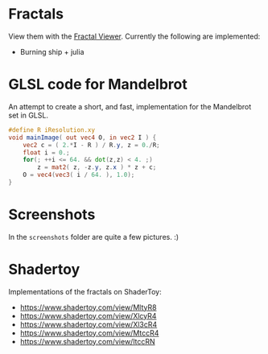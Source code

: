 ﻿# Fractals
 
 View them with the [Fractal Viewer](https://darkeclipz.github.io/fractals/). Currently the following are implemented:
 
  * Burning ship + julia

# GLSL code for Mandelbrot

An attempt to create a short, and fast, implementation for the Mandelbrot set in GLSL.

```glsl
#define R iResolution.xy
void mainImage( out vec4 O, in vec2 I ) {
    vec2 c = ( 2.*I - R ) / R.y, z = 0./R; 
    float i = 0.;
	for(; ++i <= 64. && dot(z,z) < 4. ;)
        z = mat2( z, -z.y, z.x ) * z + c;
    O = vec4(vec3( i / 64. ), 1.0);
}
```

# Screenshots

In the `screenshots` folder are quite a few pictures. :)

 # Shadertoy
 
 Implementations of the fractals on ShaderToy:

 * https://www.shadertoy.com/view/MltyR8
 * https://www.shadertoy.com/view/XlcyR4
 * https://www.shadertoy.com/view/Xl3cR4
 * https://www.shadertoy.com/view/MtccR4
 * https://www.shadertoy.com/view/ltccRN
